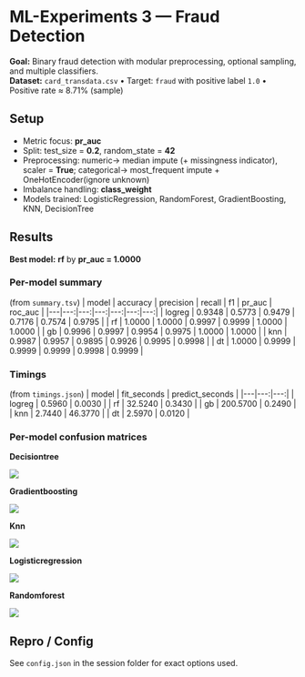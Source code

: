 # ML-Experiments 3 — Fraud Detection

**Goal:** Binary fraud detection with modular preprocessing, optional sampling, and multiple classifiers.  
**Dataset:** `card_transdata.csv` • Target: `fraud` with positive label `1.0` • Positive rate ≈ 8.71% (sample)

## Setup
- Metric focus: **pr_auc**
- Split: test_size = **0.2**, random_state = **42**
- Preprocessing: numeric→ median impute (+ missingness indicator), scaler = **True**; categorical→ most_frequent impute + OneHotEncoder(ignore unknown)
- Imbalance handling: **class_weight**
- Models trained: LogisticRegression, RandomForest, GradientBoosting, KNN, DecisionTree

## Results
**Best model:** **rf** by **pr_auc = 1.0000**

### Per-model summary
(from `summary.tsv`)
| model | accuracy | precision | recall | f1 | pr_auc | roc_auc |
|---|---:|---:|---:|---:|---:|---:|
| logreg | 0.9348 | 0.5773 | 0.9479 | 0.7176 | 0.7574 | 0.9795 |
| rf | 1.0000 | 1.0000 | 0.9997 | 0.9999 | 1.0000 | 1.0000 |
| gb | 0.9996 | 0.9997 | 0.9954 | 0.9975 | 1.0000 | 1.0000 |
| knn | 0.9987 | 0.9957 | 0.9895 | 0.9926 | 0.9995 | 0.9998 |
| dt | 1.0000 | 0.9999 | 0.9999 | 0.9999 | 0.9998 | 0.9999 |

### Timings
(from `timings.json`)
| model | fit_seconds | predict_seconds |
|---|---:|---:|
| logreg | 0.5960 | 0.0030 |
| rf | 32.5240 | 0.3430 |
| gb | 200.5700 | 0.2490 |
| knn | 2.7440 | 46.3770 |
| dt | 2.5970 | 0.0120 |

### Per-model confusion matrices
**Decisiontree**

![](/mnt/data/assets/decisiontree_cm.png)

**Gradientboosting**

![](/mnt/data/assets/gradientboosting_cm.png)

**Knn**

![](/mnt/data/assets/knn_cm.png)

**Logisticregression**

![](/mnt/data/assets/logisticregression_cm.png)

**Randomforest**

![](/mnt/data/assets/randomforest_cm.png)

## Repro / Config
See `config.json` in the session folder for exact options used.
